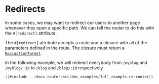 # Redirects

In some cases, we may want to redirect our users to another page whenever they
open a specific path. We can tell the router to do this with the `#[redirect]`
attribute.

The `#[redirect]` attribute accepts a route and a closure with all of the parameters defined in the route. The closure must return a [`NavigationTarget`].

In the following example, we will redirect everybody from `/myblog` and `/myblog/:id` to `/blog` and `/blog/:id` respectively

```rust
{{#include ../docs-router/src/doc_examples/full_example.rs:router}}
```

[`NavigationTarget`]: https://docs.rs/dioxus-router/latest/dioxus_router/navigation/enum.NavigationTarget.html
